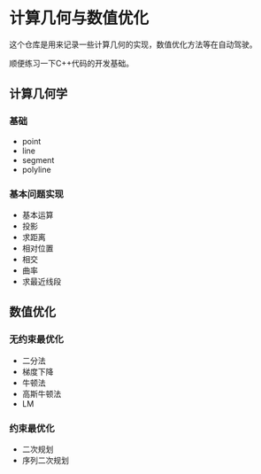 

# 计算几何与数值优化

这个仓库是用来记录一些计算几何的实现，数值优化方法等在自动驾驶。

顺便练习一下C++代码的开发基础。  

## 计算几何学 

### 基础
- point
- line
- segment
- polyline

### 基本问题实现

- 基本运算
- 投影
- 求距离
- 相对位置
- 相交
- 曲率
- 求最近线段


## 数值优化 


### 无约束最优化
- 二分法 
- 梯度下降
- 牛顿法
- 高斯牛顿法 
- LM

### 约束最优化

- 二次规划
- 序列二次规划